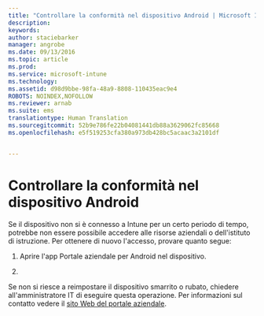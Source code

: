 ```yaml
---
title: "Controllare la conformità nel dispositivo Android | Microsoft Intune"
description: 
keywords: 
author: staciebarker
manager: angrobe
ms.date: 09/13/2016
ms.topic: article
ms.prod: 
ms.service: microsoft-intune
ms.technology: 
ms.assetid: d98d9bbe-98fa-48a9-8808-110435eac9e4
ROBOTS: NOINDEX,NOFOLLOW
ms.reviewer: arnab
ms.suite: ems
translationtype: Human Translation
ms.sourcegitcommit: 52b9e786fe22b04081441db88a3629062fc85668
ms.openlocfilehash: e5f519253cfa380a973db428bc5acaac3a2101df


---
```



# Controllare la conformità nel dispositivo Android

Se il dispositivo non si è connesso a Intune per un certo periodo di tempo, potrebbe non essere possibile accedere alle risorse aziendali o dell'istituto di istruzione. Per ottenere di nuovo l'accesso, provare quanto segue:

1. Aprire l'app Portale aziendale per Android nel dispositivo.

2. 

Se non si riesce a reimpostare il dispositivo smarrito o rubato, chiedere all'amministratore IT di eseguire questa operazione. Per informazioni sul contatto vedere il [sito Web del portale aziendale](http://portal.manage.microsoft.com).





<!--HONumber=Sep16_HO3-->


